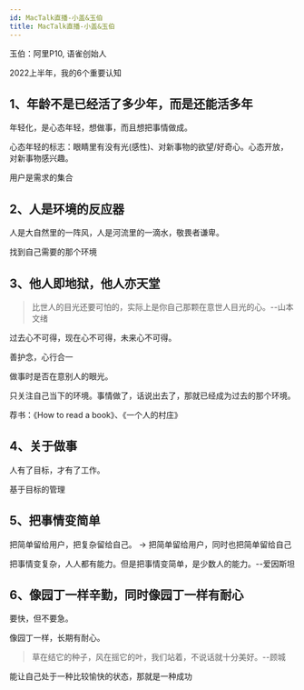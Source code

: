 ```yaml
---
id: MacTalk直播-小盖&玉伯
title: MacTalk直播-小盖&玉伯
---
```


玉伯：阿里P10, 语雀创始人

2022上半年，我的6个重要认知

## 1、年龄不是已经活了多少年，而是还能活多年

年轻化，是心态年轻，想做事，而且想把事情做成。

心态年轻的标志：眼睛里有没有光(感性)、对新事物的欲望/好奇心。心态开放，对新事物感兴趣。

用户是需求的集合

## 2、人是环境的反应器

人是大自然里的一阵风，人是河流里的一滴水，敬畏者谦卑。

找到自己需要的那个环境

## 3、他人即地狱，他人亦天堂

>比世人的目光还要可怕的，实际上是你自己那颗在意世人目光的心。--山本文绪

过去心不可得，现在心不可得，未来心不可得。

善护念，心行合一

做事时是否在意别人的眼光。

只关注自己当下的环境。事情做了，话说出去了，那就已经成为过去的那个环境。

荐书：《How to read a book》、《一个人的村庄》

## 4、关于做事

人有了目标，才有了工作。

基于目标的管理

## 5、把事情变简单

把简单留给用户，把复杂留给自己。 -> 把简单留给用户，同时也把简单留给自己

把事情变复杂，人人都有能力。但是把事情变简单，是少数人的能力。--爱因斯坦

## 6、像园丁一样辛勤，同时像园丁一样有耐心

要快，但不要急。

像园丁一样，长期有耐心。

>草在结它的种子，风在摇它的叶，我们站着，不说话就十分美好。--顾城

能让自己处于一种比较愉快的状态，那就是一种成功
